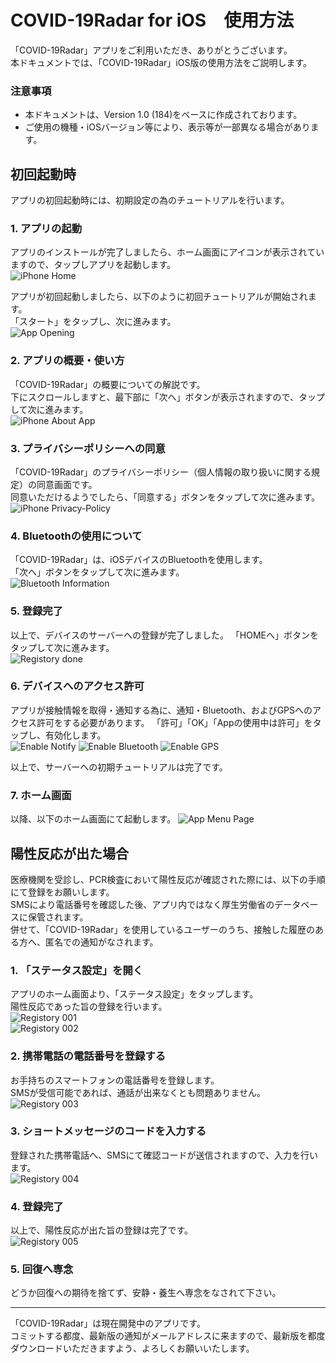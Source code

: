 # COVID-19Radar for iOS　使用方法

「COVID-19Radar」アプリをご利用いただき、ありがとうございます。  
本ドキュメントでは、「COVID-19Radar」iOS版の使用方法をご説明します。

### 注意事項
- 本ドキュメントは、Version 1.0 (184)をベースに作成されております。
- ご使用の機種・iOSバージョン等により、表示等が一部異なる場合があります。

## 初回起動時
アプリの初回起動時には、初期設定の為のチュートリアルを行います。

### 1. アプリの起動
アプリのインストールが完了しましたら、ホーム画面にアイコンが表示されていますので、タップしアプリを起動します。  
![iPhone Home](.attachments/iPhone-App-Installed-SS.png)

アプリが初回起動しましたら、以下のように初回チュートリアルが開始されます。  
「スタート」をタップし、次に進みます。  
![App Opening](.attachments/iPhone-Opening-SS.png)

### 2. アプリの概要・使い方
「COVID-19Radar」の概要についての解説です。  
下にスクロールしますと、最下部に「次へ」ボタンが表示されますので、タップして次に進みます。  
![iPhone About App](.attachments/iPhone-AboutApp-SS.png)

### 3. プライバシーポリシーへの同意
「COVID-19Radar」のプライバシーポリシー（個人情報の取り扱いに関する規定）の同意画面です。  
同意いただけるようでしたら、「同意する」ボタンをタップして次に進みます。  
![iPhone Privacy-Policy](.attachments/iPhone-Privacy-Policy-SS.png)

### 4. Bluetoothの使用について
「COVID-19Radar」は、iOSデバイスのBluetoothを使用します。  
「次へ」ボタンをタップして次に進みます。   
![Bluetooth Information](.attachments/iPhone-Bluetooth-Information-SS.png)

### 5. 登録完了
以上で、デバイスのサーバーへの登録が完了しました。
「HOMEへ」ボタンをタップして次に進みます。  
![Registory done](.attachments/iPhone-Registory-done-SS.png.png)

### 6. デバイスへのアクセス許可
アプリが接触情報を取得・通知する為に、通知・Bluetooth、およびGPSへのアクセス許可をする必要があります。 
「許可」「OK」「Appの使用中は許可」をタップし、有効化します。  
![Enable Notify](./.attachments/iPhone-Enable-Notify-SS.png)
![Enable Bluetooth](.attachments/iPhone-Enalbe-Bluetooth-SS.png)
![Enable GPS](.attachments/iPhone-Enable-GPS-SS.png)

以上で、サーバーへの初期チュートリアルは完了です。  

### 7. ホーム画面
以降、以下のホーム画面にて起動します。
![App Menu Page](.attachments/iPhone-Menu-SS.png)

## 陽性反応が出た場合
医療機関を受診し、PCR検査において陽性反応が確認された際には、以下の手順にて登録をお願いします。  
SMSにより電話番号を確認した後、アプリ内ではなく厚生労働省のデータベースに保管されます。  
併せて、「COVID-19Radar」を使用しているユーザーのうち、接触した履歴のある方へ、匿名での通知がなされます。  

### 1. 「ステータス設定」を開く
アプリのホーム画面より、「ステータス設定」をタップします。  
陽性反応であった旨の登録を行います。  
![Registory 001](.attachments/iPhone-Reg-001-SS.png)  
![Registory 002](.attachments/iPhone-Reg-002-SS.png)  

### 2. 携帯電話の電話番号を登録する
お手持ちのスマートフォンの電話番号を登録します。  
SMSが受信可能であれば、通話が出来なくとも問題ありません。  
![Registory 003](.attachments/iPhone-Reg-003-SS.png)

### 3. ショートメッセージのコードを入力する
登録された携帯電話へ、SMSにて確認コードが送信されますので、入力を行います。  
![Registory 004](.attachments/iPhone-Reg-004-SS.png)

### 4. 登録完了
以上で、陽性反応が出た旨の登録は完了です。  
![Registory 005](.attachments/iPhone-Reg-005-SS.png)

### 5. 回復へ専念
どうか回復への期待を捨てず、安静・養生へ専念をなされて下さい。

-----

「COVID-19Radar」は現在開発中のアプリです。  
コミットする都度、最新版の通知がメールアドレスに来ますので、最新版を都度ダウンロードいただきますよう、よろしくお願いいたします。